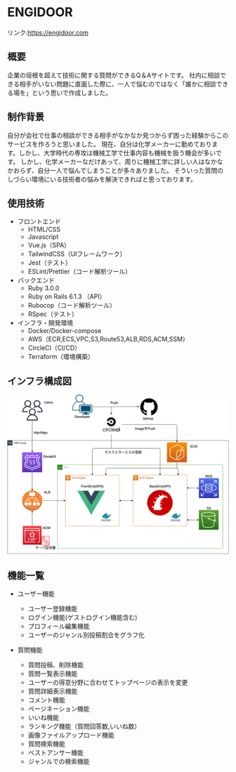 # ENGIDOOR
リンク:https://engidoor.com

## 概要
企業の垣根を超えて技術に関する質問ができるQ＆Aサイトです。
社内に相談できる相手がいない問題に直面した際に、一人で悩むのではなく「誰かに相談できる場を」という思いで作成しました。

## 制作背景
自分が会社で仕事の相談ができる相手がなかなか見つからず困った経験からこのサービスを作ろうと思いました。
現在、自分は化学メーカーに勤めております。しかし、大学時代の専攻は機械工学で仕事内容も機械を扱う機会が多いです。
しかし、化学メーカーなだけあって、周りに機械工学に詳しい人はなかなかおらず、自分一人で悩んでしまうことが多々ありました。
そういった質問のしづらい環境にいる技術者の悩みを解決できればと思っております。

## 使用技術
* フロントエンド  
  * HTML/CSS
  * Javascript
  * Vue.js（SPA）
  * TailwindCSS（UIフレームワーク）
  * Jest（テスト）
  * ESLint/Prettier（コード解析ツール）
* バックエンド  
  * Ruby 3.0.0
  * Ruby on Rails 6.1.3 （API）
  * Rubocop（コード解析ツール）
  * RSpec（テスト）
* インフラ・開発環境  
  * Docker/Docker-compose
  * AWS（ECR,ECS,VPC,S3,Route53,ALB,RDS,ACM,SSM）
  * CircleCI（CI/CD）
  * Terraform（環境構築）

## インフラ構成図

<img src="./back/app/assets/images/aws_ver4.png">

## 機能一覧
* ユーザー機能
  * ユーザー登録機能
  * ログイン機能(ゲストログイン機能含む)
  * プロフィール編集機能
  * ユーザーのジャンル別投稿割合をグラフ化

* 質問機能
  * 質問投稿、削除機能
  * 質問一覧表示機能
  * ユーザーの得意分野に合わせてトップページの表示を変更
  * 質問詳細表示機能
  * コメント機能
  * ページネーション機能
  * いいね機能
  * ランキング機能（質問回答数,いいね数）
  * 画像ファイルアップロード機能
  * 質問検索機能
  * ベストアンサー機能
  * ジャンルでの検索機能
